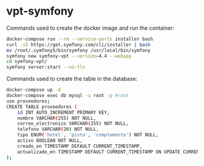 # vpt-symfony

Commands used to create the docker image and run the container:

```bash
docker-compose run --rm --service-ports installer bash
curl -sS https://get.symfony.com/cli/installer | bash
mv /root/.symfony5/bin/symfony /usr/local/bin/symfony
symfony new symfony-vpt --version=4.4 --webapp
cd symfony-vpt/
symfony server:start --no-tls
```

Commands used to create the table in the database:

```bash
docker-compose up -d
docker-compose exec db mysql -u root -p #root
use proveedores;
CREATE TABLE proveedores (
    id INT AUTO_INCREMENT PRIMARY KEY,
    nombre VARCHAR(255) NOT NULL,
    correo_electronico VARCHAR(255) NOT NULL,
    telefono VARCHAR(20) NOT NULL,
    tipo ENUM('hotel', 'pista', 'complemento') NOT NULL,
    activo BOOLEAN NOT NULL,
    creado_en TIMESTAMP DEFAULT CURRENT_TIMESTAMP,
    actualizado_en TIMESTAMP DEFAULT CURRENT_TIMESTAMP ON UPDATE CURRENT_TIMESTAMP
);
```

